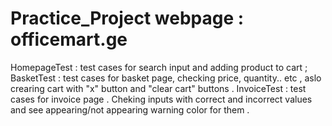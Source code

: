 # Practice_Project webpage : officemart.ge
HomepageTest : test cases for search input and adding product to cart ;
BasketTest : test cases for basket page, checking price, quantity.. etc , aslo crearing cart with "x" button and "clear cart" buttons . 
InvoiceTest : test cases for invoice page . Cheking inputs with correct and incorrect values and see appearing/not appearing warning color for them . 
